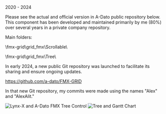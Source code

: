 2020 - 2024

Please see the actual and official version in A-Dato public repository below.
This component has been developed and maintained primarily by me (80%) over several years in a private company repository. 

Main folders: 

\fmx-grid\grid_fmx\Scrollable\ 

\fmx-grid\grid_fmx\Tree\

In early 2024, a new public Git repository was launched to facilitate its sharing and ensure ongoing updates.

https://github.com/a-dato/FMX-GRID  

In that new Git repository, my commits were made using the names "Alex" and "AlexAlit." 

![Lynx-X and A-Dato FMX Tree Control](https://github.com/user-attachments/assets/cbc4bf2a-e9be-46f2-8a98-0faf7b53e833)
![Tree and Gantt Chart](https://github.com/user-attachments/assets/737df9a1-2dd3-4034-b4a2-2db40c0bba39)
